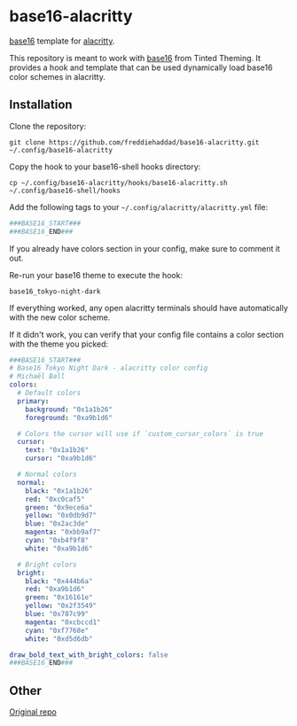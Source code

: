 # base16-alacritty

[base16][base16-home-link] template for [alacritty][alacritty-link].

This repository is meant to work with [base16][base16-home-link] from Tinted
Theming. It provides a hook and template that can be used dynamically load
base16 color schemes in alacritty.

## Installation

Clone the repository:

```text
git clone https://github.com/freddiehaddad/base16-alacritty.git ~/.config/base16-alacritty
```

Copy the hook to your base16-shell hooks directory:

```text
cp ~/.config/base16-alacritty/hooks/base16-alacritty.sh ~/.config/base16-shell/hooks
```

Add the following tags to your `~/.config/alacritty/alacritty.yml` file:

```yml
###BASE16_START###
###BASE16_END###
```

If you already have colors section in your config, make sure to comment it out.

Re-run your base16 theme to execute the hook:

```text
base16_tokyo-night-dark
```

If everything worked, any open alacritty terminals should have automatically
with the new color scheme.

If it didn't work, you can verify that your config file contains a color section
with the theme you picked:

```yml
###BASE16_START###
# Base16 Tokyo Night Dark - alacritty color config
# Michaël Ball
colors:
  # Default colors
  primary:
    background: "0x1a1b26"
    foreground: "0xa9b1d6"

  # Colors the cursor will use if `custom_cursor_colors` is true
  cursor:
    text: "0x1a1b26"
    cursor: "0xa9b1d6"

  # Normal colors
  normal:
    black: "0x1a1b26"
    red: "0xc0caf5"
    green: "0x9ece6a"
    yellow: "0x0db9d7"
    blue: "0x2ac3de"
    magenta: "0xbb9af7"
    cyan: "0xb4f9f8"
    white: "0xa9b1d6"

  # Bright colors
  bright:
    black: "0x444b6a"
    red: "0xa9b1d6"
    green: "0x16161e"
    yellow: "0x2f3549"
    blue: "0x787c99"
    magenta: "0xcbccd1"
    cyan: "0xf7768e"
    white: "0xd5d6db"

draw_bold_text_with_bright_colors: false
###BASE16_END###
```

## Other

[Original repo][github-alacritty-repo-link]

[base16-home-link]: https://github.com/base16-project/home
[alacritty-link]: https://github.com/alacritty/alacritty
[github-alacritty-repo-link]: https://github.com/aarowill/base16-alacritty
